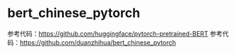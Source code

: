 # bert_chinese_pytorch
参考代码：https://github.com/huggingface/pytorch-pretrained-BERT
参考代码：https://github.com/duanzhihua/bert_chinese_pytorch

